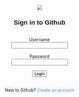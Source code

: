 <html>
    <head>
        <title>
            Sign in to github
        </title>
        <link rel="stylesheet" href="style.css"/>
    </head>
    <body>
        <div align="center" class="loginPage">
            <!-- The below line displays the github logo -->
            <img src="https://img.icons8.com/fluent/48/000000/github.png" />
            <br>
            <h2 style="font-family: Helvetica;">
            Sign in to Github</h2>
            <div class="loginForm">
                <br>
                <div class="fontSt">Username</div>
                <input>
                <br>
                <br>
                <div class="fontSt">Password</div>
                <input>
                <br>
                <br>
                <button class="signin">Login</button>
                <br>
                <br>
                <br>
            </div>
            New to Github?
            <a href="" style="text-decoration: none; color: #4F94E2">
            Create an account</a>
        </div>
    </body>
</html>
